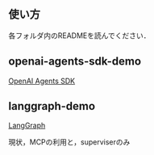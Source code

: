 ## 使い方
各フォルダ内のREADMEを読んでください．

## openai-agents-sdk-demo
[OpenAI Agents SDK](https://openai.github.io/openai-agents-python/ja/)


## langgraph-demo
[LangGraph](https://langchain-ai.github.io/langgraph/concepts/why-langgraph/)

現状，MCPの利用と，superviserのみ